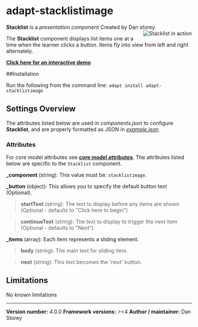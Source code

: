 # adapt-stacklistimage

**Stacklist** is a *presentation component* Created by Dan storey.
<img align="right" src="https://raw.githubusercontent.com/danielstorey/assets/master/stacklistimage-demo.png" alt="Stacklist in action">

The **Stacklist** component displays list items one at a time when the learner clicks a button. Items fly into view from left and right alternately.

[**Click here for an interactive demo**](https://danielstorey.github.io/adapt-demo-course/#/id/co-main)

##Installation

Run the following from the command line: `adapt install adapt-stacklistimage`

## Settings Overview

The attributes listed below are used in *components.json* to configure **Stacklist**, and are properly formatted as JSON in [*example.json*](https://github.com/danielstorey/adapt-stacklistimage/example.json).

### Attributes

For core model attributes see [**core model attributes**](https://github.com/adaptlearning/adapt_framework/wiki/Core-model-attributes). The attributes listed below are specific to the `Stacklist` component.

**_component** (string): This value must be: `stacklistimage`.

**_button** (object): This allows you to specify the default button text (Optional).

>**startText** (string): The text to display before any items are shown (Optional - defaults to "Click here to begin")

>**continueText** (string): The text to display to trigger the next item (Optional - defaults to "Next")

**_items** (array): Each item represents a sliding element.

>**body** (string): The main text for sliding item.

>**next** (string): This text becomes the 'next' button.

## Limitations

No known limitations

----------------------------
**Version number:**  4.0.0
**Framework versions:**  >=4
**Author / maintainer:** Dan Storey
